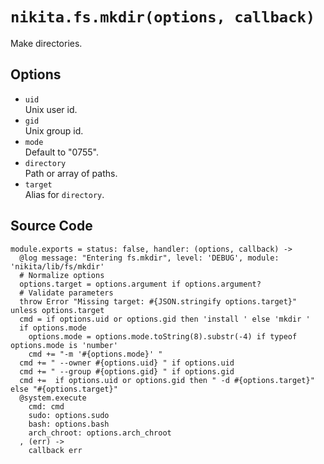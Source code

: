 
# `nikita.fs.mkdir(options, callback)`

Make directories.

## Options

* `uid`   
  Unix user id.   
* `gid`   
  Unix group id.   
* `mode`   
  Default to "0755".   
* `directory`   
  Path or array of paths.   
* `target`   
  Alias for `directory`. 

## Source Code

    module.exports = status: false, handler: (options, callback) ->
      @log message: "Entering fs.mkdir", level: 'DEBUG', module: 'nikita/lib/fs/mkdir'
      # Normalize options
      options.target = options.argument if options.argument?
      # Validate parameters
      throw Error "Missing target: #{JSON.stringify options.target}" unless options.target
      cmd = if options.uid or options.gid then 'install ' else 'mkdir '
      if options.mode
        options.mode = options.mode.toString(8).substr(-4) if typeof options.mode is 'number'
        cmd += "-m '#{options.mode}' "
      cmd += " --owner #{options.uid} " if options.uid
      cmd += " --group #{options.gid} " if options.gid
      cmd +=  if options.uid or options.gid then " -d #{options.target}" else "#{options.target}"
      @system.execute
        cmd: cmd
        sudo: options.sudo
        bash: options.bash
        arch_chroot: options.arch_chroot
      , (err) ->
        callback err
